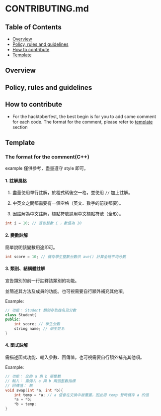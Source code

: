# CONTRIBUTING.md

## Table of Contents

* [Overview](#Overview)
* [Policy, rules and guidelines](#policy-rules-and-guidelines)
* [How to contribute](#how-to-contribute)
* [Template](#template)

## Overview

## Policy, rules and guidelines

## How to contribute

* For the hacktoberfest, the best begin is for you to add some comment for each code. The format for the comment, please refer to [template](#template) section

## Template

### The format for the comment(C++)

example 僅供參考，盡量遵守 style 即可。

#### 1. 註解風格

1. 盡量使用單行註解，於程式碼後空一格，並使用 `//` 加上註解。

2. 中英文之間都需要有一個空格（英文、數字的前後都要）。

3. 因註解為中文註解，標點符號請用中文標點符號（全形）。

```cpp
int i = 10; // 宣告整數 i ，數值為 10
```

#### 2. 變數註解

簡單說明該變數用途即可。

```cpp
int score = 10; // 儲存學生整數分數供 ave() 計算全班平均分數
```

#### 3. 類別、結構體註解

宣告類別的前一行註釋該類別的功能。

並簡述其方法及成員的功能。也可視需要自行額外補充其他項。

Example:

```cpp
// 功能： Student 類別存取姓名及分數
class Student{
public:
    int score; // 學生分數
    string name; // 學生姓名
}
```

#### 4. 函式註解

需描述函式功能、輸入參數、回傳值。也可視需要自行額外補充其他項。

Example:

```cpp
// 功能： 交換 a 與 b 兩整數
// 輸入： 需傳入 a 與 b 兩個整數指標
// 回傳值： 無
void swap(int *a, int *b){
    int temp = *a; // a 值會在交換中被覆蓋，因此用 temp 暫時儲存 a 的值
    *a = *b;
    *b = temp;
}
```

